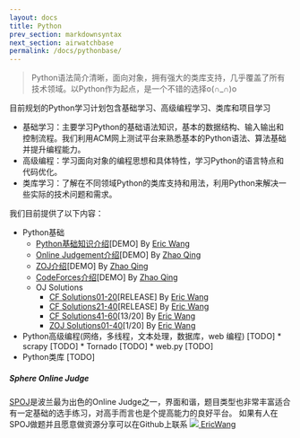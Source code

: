 ```yaml
---
layout: docs
title: Python
prev_section: markdownsyntax
next_section: airwatchbase
permalink: /docs/pythonbase/
---
```


>Python语法简介清晰，面向对象，拥有强大的类库支持，几乎覆盖了所有技术领域。以Python作为起点，是一个不错的选择o(∩_∩)o

目前规划的Python学习计划包含基础学习、高级编程学习、类库和项目学习

*   基础学习：主要学习Python的基础语法知识，基本的数据结构、输入输出和控制流程。我们利用ACM网上测试平台来熟悉基本的Python语法、算法基础并提升编程能力。
*   高级编程：学习面向对象的编程思想和具体特性，学习Python的语言特点和代码优化。
*   类库学习：了解在不同领域Python的类库支持和用法，利用Python来解决一些实际的技术问题和需求。

我们目前提供了以下内容：

*   Python基础
    *   [Python基础知识介绍]\[DEMO] By [Eric Wang]
    *   [Online Judgement介绍]\[DEMO] By [Zhao Qing]
    *   [ZOJ介绍]\[DEMO] By [Zhao Qing]
    *   [CodeForces介绍]\[DEMO] By [Zhao Qing]
    *   OJ Solutions
        *   [CF Solutions01-20]\[RELEASE] By [Eric Wang]
        *   [CF Solutions21-40]\[RELEASE] By [Eric Wang]
        *   [CF Solutions41-60]\[13/20] By [Eric Wang]
        *   [ZOJ Solutions01-40]\[1/20] By [Eric Wang]
*   Python高级编程(网络，多线程，文本处理，数据库，web 编程) [TODO]
        *   scrapy [TODO]
        *   Tornado [TODO]
        *   web.py [TODO]
*   Python类库 [TODO]

<div class="note info">
  <h5>Sphere Online Judge</h5>
  <p>
    <a href="http://www.spoj.com/" target="_blank">SPOJ</a>是波兰最为出色的Online Judge之一，界面和谐，题目类型也非常丰富适合有一定基础的选手练习，对高手而言也是个提高能力的良好平台。
    如果有人在SPOJ做题并且愿意做资源分享可以在Github上联系
    <a href="https://github.com/wh1100717" class="post-author">
      <img src="https://github.com/wh1100717.png" class="avatar" />
      EricWang
    </a>
  </p>
</div>


[Python基础知识介绍]:{{site.url}}/python/introduction/
[Online Judgement介绍]:{{site.url}}/python/ojintroduction/
[ZOJ介绍]:{{site.url}}/python/zoj/
[CodeForces介绍]:{{site.url}}/python/codeforces/
[CF Solutions01-20]:{{site.url}}/python/cf1-20/
[CF Solutions21-40]:{{site.url}}/python/cf21-40/
[CF Solutions41-60]:{{site.url}}/python/cf41-60/
[ZOJ Solutions01-40]:{{site.url}}/python/zoj1-20/

[Eric Wang]:http://github.com/wh1100717
[Zhao Qing]:http://github.com/zq920320
